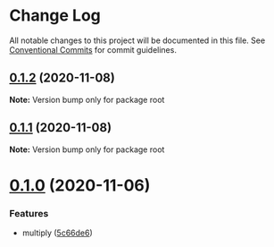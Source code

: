 # Change Log

All notable changes to this project will be documented in this file.
See [Conventional Commits](https://conventionalcommits.org) for commit guidelines.

## [0.1.2](https://github.com/Chocrates/math/compare/v0.1.1...v0.1.2) (2020-11-08)

**Note:** Version bump only for package root





## [0.1.1](https://github.com/Chocrates/math/compare/v0.1.0...v0.1.1) (2020-11-08)

**Note:** Version bump only for package root





# [0.1.0](https://github.com/jasonmacgowan/math/compare/v0.0.1...v0.1.0) (2020-11-06)


### Features

* multiply ([5c66de6](https://github.com/jasonmacgowan/math/commit/5c66de626755d2474cc34271066d79af86561d07))
